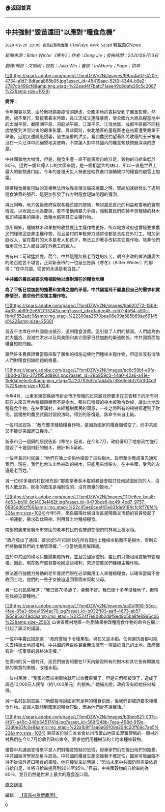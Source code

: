 ###  [:house:返回首頁](https://github.com/ourhimalayas/txt)
---

## 中共強制“毀苗還田”以應對“糧食危機”
`2020-09-20 20:05 喜馬拉雅戰鷹團 Himalaya Hawk Squad` [轉載自GNews](https://gnews.org/zh-hant/372035/)

*新聞來源：Bitter Winter《寒冬》；作者：Deng Jie；發佈時間：2020年9月13日*

*翻譯/簡評：文明明；校對：Julia Win；審核：InAHurry；Page：拱卒*

[!\[\](https://spark.adobe.com/page/LTfomDZiVy2Ni/images/99ac4a07-420e-4734-a1d7-8dfada868b05.jpg?asset_id=45419aae-52f0-4344-b9a2-2787cb496cf8&amp;img_etag=%22ead4f7bafc71aae49c8dafe26c5c2087%22&amp;size=1024)](https://spark.adobe.com/page/LTfomDZiVy2Ni/images/99ac4a07-420e-4734-a1d7-8dfada868b05.jpg?asset_id=45419aae-52f0-4344-b9a2-2787cb496cf8&amp;img_etag=%22ead4f7bafc71aae49c8dafe26c5c2087%22&amp;size=1024)

**簡評：**

今年開春以來，由於新冠病毒疫情的肆虐，全國多地的春耕受到了嚴重影響。然而，禍不單行，緊接著春末時節，長江流域又連降暴雨，使全國九大商品糧基地中的太湖平原、鄱陽湖平原、洞庭湖平原、江漢平原、江淮地區、成都平原都不同程度地受到洪澇災害的嚴重影響。與此同時，東北地區的產糧區也在初夏遭受嚴重干旱後，近期又遭颱風侵襲，發生嚴重的洪災，看到農民們望著即將收穫的玉米被淹沒在一片汪洋中而絕望地哭號時，不禁讓人對中共國內的糧食短缺問題深深的擔憂。

中共國雖地大物博，但是，糧食生產一直不能保證自給自足，穀物的自給率低於80％，這對一個14億人口的大國來說，是一個相當大的缺口，所以一直是世界上最大的穀物進口國。今年的各種天災人禍更是給靠進口彌補缺口的糧食問題雪上加霜。

隨著糧食嚴重短缺的真相無法再依靠宣傳洗腦來掩蓋之時，習總加速師發出了遏制糧食浪費的號召，這更加引發了各方對糧食短缺問題的猜測。

與此同時，地方各級政府採取各種荒謬的措施，無視農民自己的利益和當地的實際情況，以收回土地為要挾，更不惜動用暴力手段，強制農民們砍掉辛苦種植的林木和即將結果的果樹，改種水稻等其它主糧作物。

眾所周知，種植林木和果樹的收益要比主糧作物更好，所以地方政府也曾經要求農民們種植這些非主糧作物，而且農村的年輕勞力通常也都是長期在外打工，增加家庭收入，留在農村的大多是老人和孩子，無法立即著手改耕其它農作物。除非他們僱用其他工人或召回在外務工的親人。

古有曰：苛政猛於虎。而今，中共這種無視老百姓的疾苦，朝令夕改的做法讓廣大的老百姓苦不堪言，正如新泰市的一位居民告訴《寒冬》（Bitter Winter）的那樣：“在中共國，受苦的永遠是老百姓。”

**中共國的農民被要求種植穀物以應對潛在的糧食危機**

**為了平衡日益加劇的擔憂和宣傳之間的矛盾，中共國當局不顧農民自己的需求和實際情況，要求他們改種主糧作物。**

[!\[\](https://spark.adobe.com/page/LTfomDZiVy2Ni/images/9a620772-18b9-4a63-ab99-2e8520f3243a.png?asset_id=d1adee45-cdd7-4b64-a90c-fb4d1552adc9&amp;img_etag=%22300aa2570bea06e09a585b69ae66145d%22&amp;size=2560)](https://spark.adobe.com/page/LTfomDZiVy2Ni/images/9a620772-18b9-4a63-ab99-2e8520f3243a.png?asset_id=d1adee45-cdd7-4b64-a90c-fb4d1552adc9&amp;img_etag=%22300aa2570bea06e09a585b69ae66145d%22&amp;size=1024)

習近平主席在中共國發出號召，遏制糧食浪費。這引發了人們的猜測。人們認為由於大瘟疫、毀滅性洪水以及與美國和其它國家日益加劇的緊張關係，中共國將面臨糧食短缺問題。

雖然許多農民證實當局採取了嚴格的措施迫使他們種植主糧作物，但這並沒有消除人們對糧食短缺問題的擔憂。

[!\[\](https://spark.adobe.com/page/LTfomDZiVy2Ni/images/ac6c59bf-e9fe-4b0d-a7b6-372f953d9961.png?asset_id=28b859c0-44a0-42a6-a41e-158dafee5e0c&amp;img_etag=%220710562dfa44db738e6e5bf2051f04d3%22&amp;size=1024)](https://spark.adobe.com/page/LTfomDZiVy2Ni/images/ac6c59bf-e9fe-4b0d-a7b6-372f953d9961.png?asset_id=28b859c0-44a0-42a6-a41e-158dafee5e0c&amp;img_etag=%220710562dfa44db738e6e5bf2051f04d3%22&amp;size=1024)

今年4月，山東省東部縣級市新台市所管轄的石來鎮政府要求在其管轄下的所有村莊在未來五年內種植穀類而不是樹木。那些已種植的樹木被勒令砍掉，讓出土地改種糧食作物。在左家溝村，未經種樹農民的同意，一夜之間所有的楊樹都遭到了砍伐。當種樹的農民試圖討個說法時，得到的答復是，該命令來自上級。

一位村民認為：“政府要求種植糧食作物，是因為國家的糧食儲備空了，而中共國又不能從美國進口糧食。”

新泰市另一個鎮的居民告訴《寒冬》記者，在今年7月，政府僱用了地痞流忙強行搗毀了十幾個村莊的樹木，總計16.5英畝。

一位年長的村民說：“他們在晚上偷偷地搗毀了這些樹木。政府至少應該事先通知我們。現在，我們也無法出售被砍的樹木，只能用來燒柴火。在中共國，受苦的永遠是老百姓。”

另一位60多歲的村民補充說:“那些拿著長木棍的暴徒會毆打任何試圖反抗的人，沒有人敢反對。砍樹的政策是強制性的，沒有商量的餘地。”

[!\[\](https://spark.adobe.com/page/LTfomDZiVy2Ni/images/11f7e6ec-bea8-4d53-bb10-8c1403ef482f.jpg?asset_id=0470bce6-bc49-4cd7-9757-0895dd6cff66&amp;img_etag=%22c45ee6ceef45e831de9184cfc6f178f4%22&amp;size=1024)](https://spark.adobe.com/page/LTfomDZiVy2Ni/images/11f7e6ec-bea8-4d53-bb10-8c1403ef482f.jpg?asset_id=0470bce6-bc49-4cd7-9757-0895dd6cff66&amp;img_etag=%22c45ee6ceef45e831de9184cfc6f178f4%22&amp;size=1024)今年5月，來自廣陽壯族自治區灌陽縣文市鎮的官員發起了一項運動，要求砍伐果樹、利用其土地種植糧食。

南部的廣東省廣州市郊區的老年村民們也被迫在他們的林地上種水稻。

“政府發出了通知，要求從5月1日開始在所有田地上種植水稻而不是樹木，否則它們將撤銷我們的土地管理權，”一位當地農民解釋說。

由於中共國的耕地只能歸集體所有，並且受國家控制，農民們只能租用或擁有管理權。因此，現在政府威脅要收回這些權利，來迫使農民們種植主糧作物。

無法進行強體力勞動的老年農民們現在必須僱用工人來種植糧食，以確保當局不會收回土地。他們的一些子女被迫返回家園來幫助父母。

另一位村民感嘆道：“我已經70多歲了，身體不好。我已經十多年沒種地了，但現在我被迫要種地。”

[!\[\](https://spark.adobe.com/page/LTfomDZiVy2Ni/images/aa0b1999-53cc-4fee-85a3-bbea1694ac70.jpg?asset_id=b032ff83-aaff-4873-ab57-195c95a249dc&amp;img_etag=%22524f7e8d8b2d9f9ed9b5ba8fe8996cb6%22&amp;size=2560)](https://spark.adobe.com/page/LTfomDZiVy2Ni/images/aa0b1999-53cc-4fee-85a3-bbea1694ac70.jpg?asset_id=b032ff83-aaff-4873-ab57-195c95a249dc&amp;img_etag=%22524f7e8d8b2d9f9ed9b5ba8fe8996cb6%22&amp;size=1024) 山東省農村地區一則剷除果樹改種糧食作物的命令在網上引起了廣泛的議論。

一位中年農民抱怨道：“政府曾經下令種果樹，現在又是水稻。任何違抗者都可能失去耕種土地的權利。中共國的老百姓甚至無法擁有一塊屬於自己的土地。政府擁有對一切事情的最終決定權。”

在廣州的另一個村莊，居民們被告知要在17天內銷毀所有的樹木和其它長有即將成熟的果實的果樹，改種水稻。

一位村民說：“我家的荔枝樹很快就可以收穫果實了，但是它們都被毀了，造成了超過10,000元人民幣（約1,400美元）的損失。” 她補充說，政府沒有給她任何補償。

另一名村民抱怨說：“新聞報導說國家有足夠的糧食供應，但我們卻被迫要求種糧食作物。這讓人聯想到國家的糧食短缺，因為他們從不說實話。”

[!\[\](https://spark.adobe.com/page/LTfomDZiVy2Ni/images/b3beb521-037c-4f67-a49c-248b5451741d.jpg?asset_id=589f248b-7eaa-498d-919e-33d0e83fc0e8&amp;img_etag=%22a1b9f11aa8a69109e294c20ff69c7ae5%22&amp;size=1024)](https://spark.adobe.com/page/LTfomDZiVy2Ni/images/b3beb521-037c-4f67-a49c-248b5451741d.jpg?asset_id=589f248b-7eaa-498d-919e-33d0e83fc0e8&amp;img_etag=%22a1b9f11aa8a69109e294c20ff69c7ae5%22&amp;size=1024) 東部省份浙江省省會杭州市蕭山地區瓜瀝鎮管轄的一個村的村民們在今年7月份收到政府命令，要求他們用種樹苗的土地來種植穀物。

儘管中共通過宣傳來平息人們對糧食短缺的恐慌，但專家們仍在提出他們的擔憂。中共國經濟學家胡星斗認為，中共國的糧食生產面臨著不確定性，國家可能面臨不得不從海外進口糧食的風險。他在接受采訪時說：“恐怕未來中共國仍然需要依靠自給自足，並將自給率提高到90％至95％。”目前，中共國穀物的自給率約為80％，並且仍然是世界上最大的糧食進口國。

[原文鏈接](https://bitterwinter.org/farmers-told-to-grow-grains-to-curb-chinas-likely-food-crisis/)

編輯： [【喜馬拉雅戰鷹團】](https://spark.adobe.com/page/LTfomDZiVy2Ni/)



0
